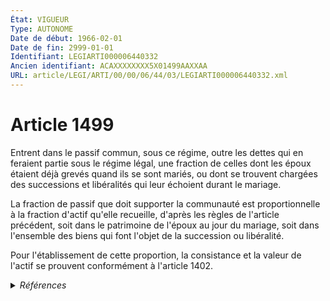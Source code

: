 ```yaml
---
État: VIGUEUR
Type: AUTONOME
Date de début: 1966-02-01
Date de fin: 2999-01-01
Identifiant: LEGIARTI000006440332
Ancien identifiant: ACAXXXXXXXX5X01499AAXXAA
URL: article/LEGI/ARTI/00/00/06/44/03/LEGIARTI000006440332.xml
---
```


<h1>Article 1499</h1>

Entrent dans le passif commun, sous ce régime, outre les dettes qui en feraient
partie sous le régime légal, une fraction de celles dont les époux étaient déjà
grevés quand ils se sont mariés, ou dont se trouvent chargées des successions et
libéralités qui leur échoient durant le mariage.<br />

La fraction de passif que doit supporter la communauté est proportionnelle à la
fraction d'actif qu'elle recueille, d'après les règles de l'article précédent,
soit dans le patrimoine de l'époux au jour du mariage, soit dans l'ensemble des
biens qui font l'objet de la succession ou libéralité.<br />

Pour l'établissement de cette proportion, la consistance et la valeur de l'actif
se prouvent conformément à l'article 1402.


<details>
  <summary><em>Références</em></summary>

  <h2>Articles faisant référence à l'article</h2>
  
  <ul>
    <li>
      <a href="https://legal.tricoteuses.fr//redirection/LEGIARTI000006337408?vers=git&vers=legifrance">Décret n°53-380 du 28 avril 1953 pris pour l'application de l'article 33 de la loi du 27 mai 1950 fixant les conditions d'application de l'article 26 modifié de la loi du 5 juillet 1949 aux sociétés ayant leur siège social dans les territoires d'outre-mer ainsi que le régime des valeurs mobilières émises par ces sociétés - article 29 AUTONOME VIGUEUR, en vigueur depuis le 1953-05-03</a> CITATION source
    </li>
    <li>
      <a href="https://legal.tricoteuses.fr//redirection/LEGIARTI000006439420?vers=git&vers=legifrance">Code civil - article 1402 AUTONOME VIGUEUR, en vigueur depuis le 1966-02-01</a> CITATION cible
    </li>
  </ul>
  
  <h2>Textes faisant référence à l'article</h2>
  
  <ul>
    <li>
      <a href="https://legal.tricoteuses.fr//redirection/JORFTEXT000000503950?vers=git&vers=legifrance">Loi n°65-570 du 13 juillet 1965 PORTANT REFORME DES REGIMES MATRIMONIAUX</a> CODIFICATION cible
    </li>
  </ul>
  
  <h2>Références faites par l'article</h2>
  
  <ul>
    <li>
      1953-04-28 CITATION cible <a href="https://legal.tricoteuses.fr//redirection/LEGIARTI000006337408?vers=git&vers=legifrance">Décret n°53-380 du 28 avril 1953 pris pour l'application de l'article 33 de la loi du 27 mai 1950 fixant les conditions d'application de l'article 26 modifié de la loi du 5 juillet 1949 aux sociétés ayant leur siège social dans les territoires d'outre-mer ainsi que le régime des valeurs mobilières émises par ces sociétés - article 29 AUTONOME VIGUEUR, en vigueur depuis le 1953-05-03</a>
    </li>
    <li>
      1965-07-13 CODIFICATION source <a href="https://legal.tricoteuses.fr//redirection/JORFTEXT000000503950?vers=git&vers=legifrance">Loi n°65-570 du 13 juillet 1965 PORTANT REFORME DES REGIMES MATRIMONIAUX</a>
    </li>
    <li>
      2999-01-01 CITATION source <a href="https://legal.tricoteuses.fr//redirection/LEGIARTI000006439420?vers=git&vers=legifrance">Code civil - article 1402 AUTONOME VIGUEUR, en vigueur depuis le 1966-02-01</a>
    </li>
  </ul>
</details>
